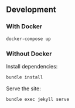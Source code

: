 
## Development

### With Docker

```
docker-compose up
```

### Without Docker

Install dependencies:

```bash
bundle install
```

Serve the site:

```bash
bundle exec jekyll serve
```

